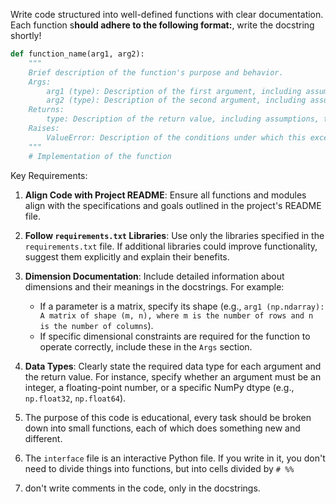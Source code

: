 Write code structured into well-defined functions with clear documentation. Each function s**hould adhere to the following format:**, write the docstring shortly!

```python
def function_name(arg1, arg2):
    """
    Brief description of the function's purpose and behavior.
    Args:
        arg1 (type): Description of the first argument, including assumptions, required type (e.g., int, float, str, np.float32, etc.), and details of each dimension (if applicable).
        arg2 (type): Description of the second argument, including assumptions, required type, and details of each dimension (if applicable).
    Returns:
        type: Description of the return value, including assumptions, type, and details of each dimension (if applicable).
    Raises:
        ValueError: Description of the conditions under which this exception is raised (e.g., if `arg2` is negative).
    """
    # Implementation of the function
```

Key Requirements:

1. **Align Code with Project README**: Ensure all functions and modules align with the specifications and goals outlined in the project's README file.

2. **Follow `requirements.txt` Libraries**: Use only the libraries specified in the `requirements.txt` file. If additional libraries could improve functionality, suggest them explicitly and explain their benefits.

3. **Dimension Documentation**: Include detailed information about dimensions and their meanings in the docstrings. For example:

   - If a parameter is a matrix, specify its shape (e.g., `arg1 (np.ndarray): A matrix of shape (m, n), where m is the number of rows and n is the number of columns`).
   - If specific dimensional constraints are required for the function to operate correctly, include these in the `Args` section.

4. **Data Types**: Clearly state the required data type for each argument and the return value. For instance, specify whether an argument must be an integer, a floating-point number, or a specific NumPy dtype (e.g., `np.float32`, `np.float64`).

5. The purpose of this code is educational, every task should be broken down into small functions, each of which does something new and different.

6. The `interface` file is an interactive Python file. If you write in it, you don't need to divide things into functions, but into cells divided by `# %%`

7. don't write comments in the code, only in the docstrings.